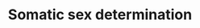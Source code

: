 ---
annotations:
- type: Pathway Ontology
  value: signaling pathway
- type: Disease Ontology
  value: disorder of sexual development
authors:
- JenG
- Fehrhart
- Eweitz
communities:
- RareDiseases
description: This pathway describes the sex determination in a fetus.  For the male
  development the SRY gene plays an important role, leading to the SOX9 expression
  which will then stimulate AMH expression and testis development. In adults DMRT1
  and SOX9 inhibit the FOXL2 gene, maintaining the male sex determination.  For the
  female development the WNT4 and RSPO1 signaling pathways lead to beta-catenin accumulation
  which inhibits SOX9 and the development of ovaries. In adults, Foxl2 repress Sox9
  expression to maintain ovarian identity.
last-edited: 2021-05-07
organisms:
- Homo sapiens
redirect_from:
- /index.php/Pathway:WP4814
- /instance/WP4814
schema-jsonld:
- '@context': https://schema.org/
  '@id': https://wikipathways.github.io/pathways/WP4814.html
  '@type': Dataset
  creator:
    '@type': Organization
    name: WikiPathways
  description: This pathway describes the sex determination in a fetus.  For the male
    development the SRY gene plays an important role, leading to the SOX9 expression
    which will then stimulate AMH expression and testis development. In adults DMRT1
    and SOX9 inhibit the FOXL2 gene, maintaining the male sex determination.  For
    the female development the WNT4 and RSPO1 signaling pathways lead to beta-catenin
    accumulation which inhibits SOX9 and the development of ovaries. In adults, Foxl2
    repress Sox9 expression to maintain ovarian identity.
  keywords:
  - FOXL2
  - SRY
  - RSPO1
  - WT1
  - FGF9
  - DHH
  - PTGDS
  - GATA4
  - AMH
  - NR5A1
  - DMRT1
  - beta catenin
  - SOX8
  - SOX9
  - WNT4
  license: CC0
  name: Somatic sex determination
seo: CreativeWork
title: Somatic sex determination
wpid: WP4814
---
